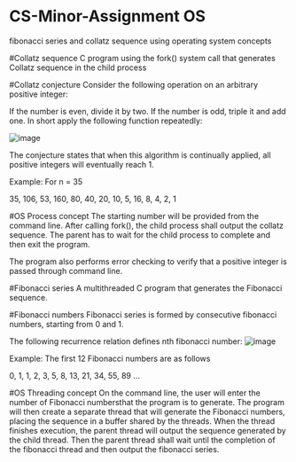 # CS-Minor-Assignment OS 
fibonacci series and collatz sequence using operating system concepts

#Collatz sequence
C program using the fork() system call that generates Collatz sequence in the child process

#Collatz conjecture
Consider the following operation on an arbitrary positive integer:

If the number is even, divide it by two.
If the number is odd, triple it and add one.
In short apply the following function repeatedly:

![image](https://user-images.githubusercontent.com/99437098/200189146-b40e07fc-21c5-4813-98a3-fe0f2143e60b.png)


The conjecture states that when this algorithm is continually applied, all positive integers will eventually reach 1.

Example: For n = 35

35, 106, 53, 160, 80, 40, 20, 10, 5, 16, 8, 4, 2, 1

#OS Process concept
The starting number will be provided from the command line. After calling fork(), the child process shall output the collatz sequence. The parent has to wait for the child process to complete and then exit the program.

The program also performs error checking to verify that a positive integer is passed through command line.

#Fibonacci series
A multithreaded C program that generates the Fibonacci sequence.


#Fibonacci numbers
Fibonacci series is formed by consecutive fibonacci numbers, starting from 0 and 1.

The following recurrence relation defines nth fibonacci number:
![image](https://user-images.githubusercontent.com/99437098/200189239-dc2d7cce-b175-4a78-beb7-9de0843dd470.png)

Example: The first 12 Fibonacci numbers are as follows

0, 1, 1, 2, 3, 5, 8, 13, 21, 34, 55, 89 ...

#OS Threading concept
On the command line, the user will enter the number of Fibonacci numbersthat the program is to generate. The program will then create a separate thread that will generate the Fibonacci numbers, placing the sequence in a buffer shared by the threads. When the thread finishes execution, the parent thread will output the sequence generated by the child thread. Then the parent thread shall wait until the completion of the fibonacci thread and then output the fibonacci series.

